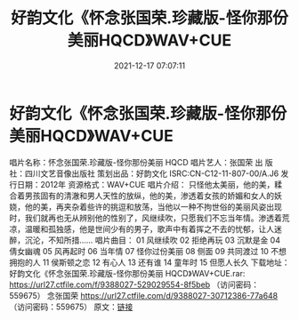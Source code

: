 ﻿---
title: 好韵文化《怀念张国荣.珍藏版-怪你那份美丽HQCD》WAV+CUE
date: 2021-12-17 07:07:11
categories: WAV车载音乐、镜像
tags: 华语中文
---
# 好韵文化《怀念张国荣.珍藏版-怪你那份美丽HQCD》WAV+CUE

唱片名称：怀念张国荣.珍藏版-怪你那份美丽 HQCD
唱片艺人：张国荣
出 版 社：四川文艺音像出版社
策划出品：好韵文化
ISRC:CN-C12-11-807-00/A.J6
发行日期：2012年
资源格式：WAV+CUE
唱片介绍：
只怪他太美丽，他的美，糅合着男孩固有的清澈和男人天性的放纵，他的美，渗透着女孩的娇媚和女人的妖娆，他的美，再夹杂着些许的挑逗和放荡，当他以一种不拘世俗的美丽风姿出现时，我们就再也无从辨别他的性别了，风继续吹，只愿我们不忘当年情。渗透着荒凉，温暖和孤独感，他是世间少有的男子，歌声中有着挥之不去的忧郁，让人迷醉，沉沦，不知所措……
唱片曲目：
01 风继续吹
02 拒绝再玩
03 沉默是金
04 倩女幽魂
05 风再起时
06 当年情
07 怪你过份美丽
08 侧面
09 共同渡过
10 不想拥抱的人
11 侯斯顿之恋
12 有心人
13 还有谁
14 童年时
15 但愿人长久
下载地址：
好韵文化《怀念张国荣.珍藏版-怪你那份美丽 HQCD》WAV+CUE.rar: https://url27.ctfile.com/f/9388027-529029554-8f5beb
（访问密码：559675）
念张国荣
https://url27.ctfile.com/d/9388027-30712386-77a648
（访问密码：559675）
原文：[链接](https://blog.sina.com.cn/s/blog_1647c7e7601030v83.html)